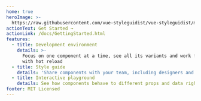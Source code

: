```yaml
---
home: true
heroImage: >-
  https://raw.githubusercontent.com/vue-styleguidist/vue-styleguidist/master/assets/logo.png
actionText: Get Started →
actionLink: /docs/GettingStarted.html
features:
  - title: Development environment
    details: >-
      Focus on one component at a time, see all its variants and work faster
      with hot reload
  - title: Style guide
    details: 'Share components with your team, including designers and developers'
  - title: Interactive playground
    details: See how components behave to different props and data right in the browser
footer: MIT Licensed
---
```

